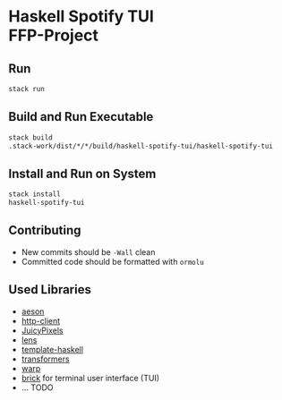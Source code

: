 # Haskell Spotify TUI <br/> FFP-Project 

## Run

```sh
stack run
```

## Build and Run Executable

```sh
stack build
.stack-work/dist/*/*/build/haskell-spotify-tui/haskell-spotify-tui
```

## Install and Run on System

```sh
stack install
haskell-spotify-tui
```

## Contributing
- New commits should be `-Wall` clean
- Committed code should be formatted with `ormolu`

## Used Libraries
- [aeson](https://hackage.haskell.org/package/aeson)
- [http-client](https://hackage.haskell.org/package/http-client)
- [JuicyPixels](https://hackage.haskell.org/package/JuicyPixels)
- [lens](https://hackage.haskell.org/package/lens)
- [template-haskell](https://hackage.haskell.org/package/template-haskell)
- [transformers](https://hackage.haskell.org/package/transformers)
- [warp](https://hackage.haskell.org/package/warp)
- [brick](https://hackage.haskell.org/package/brick) for terminal user interface (TUI)
- ... TODO